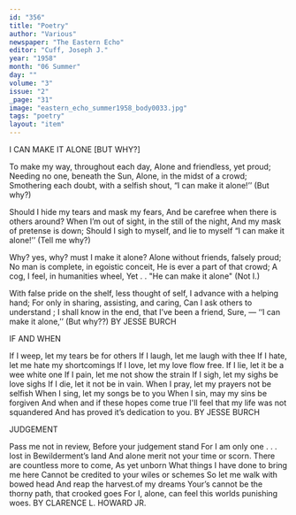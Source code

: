 ```yaml
---
id: "356"
title: "Poetry"
author: "Various"
newspaper: "The Eastern Echo"
editor: "Cuff, Joseph J."
year: "1958"
month: "06 Summer"
day: ""
volume: "3"
issue: "2"
_page: "31"
image: "eastern_echo_summer1958_body0033.jpg"
tags: "poetry"
layout: "item"
---
```

I CAN MAKE IT ALONE
[BUT WHY?]

To make my way, throughout each day, 
Alone and friendless, yet proud;
Needing no one, beneath the Sun,
Alone, in the midst of a crowd;
Smothering each doubt, with a selfish shout,
“I can make it alone!’’
(But why?)

Should I hide my tears and mask my fears,
And be carefree when there is others around?
When I’m out of sight, in the still of the night,
And my mask of pretense is down;
Should I sigh to myself, and lie to myself
“I can make it alone!’’
(Tell me why?)

Why? yes, why? must I make it alone?
Alone without friends, falsely proud;
No man is complete, in egoistic conceit,
He is ever a part of that crowd;
A cog, I feel, in humanities wheel,
Yet . . "He can make it alone"
(Not I.)

With false pride on the shelf, less thought of self,
I advance with a helping hand;
For only in sharing, assisting, and caring,
Can I ask others to understand ;
I shall know in the end, that I’ve been a friend,
Sure, — ‘‘I can make it alone,’’
(But why??)
BY JESSE BURCH

IF AND WHEN

If I weep, let my tears be for others
If I laugh, let me laugh with thee
If I hate, let me hate my shortcomings
If I love, let my love flow free.
If I lie, let it be a wee white one
If I pain, let me not show the strain
If I sigh, let my sighs be love sighs
If I die, let it not be in vain.
When I pray, let my prayers not be selfish
When I sing, let my songs be to you
When I sin, may my sins be forgiven
And when and if these hopes come true
I'll feel that my life was not squandered
And has proved it’s dedication to you.
BY JESSE BURCH

JUDGEMENT

Pass me not in review,
Before your judgement stand
For I am only one . . . lost in
Bewilderment’s land
And alone merit not your time or scorn.
There are countless more to come, 
As yet unborn
What things I have done to bring me here
Cannot be credited to your wiles or schemes
So let me walk with bowed head
And reap the harvest.of my dreams
Your’s cannot be the thorny path, that crooked goes
For I, alone, can feel this worlds punishing woes.
BY CLARENCE L. HOWARD JR.
